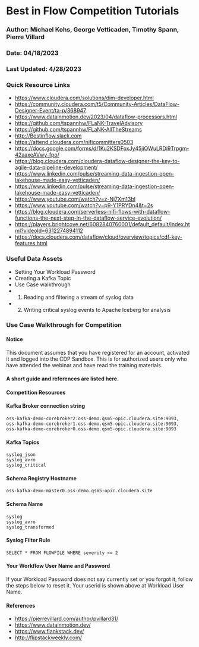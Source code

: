 # Best in Flow Competition Tutorials
### Author: Michael Kohs,  George Vetticaden, Timothy Spann, Pierre Villard
### Date: 04/18/2023
### Last Updated: 4/28/2023

### Quick Resource Links

* https://www.cloudera.com/solutions/dim-developer.html 
* https://community.cloudera.com/t5/Community-Articles/DataFlow-Designer-Event/ta-p/368947
* https://www.datainmotion.dev/2023/04/dataflow-processors.html
* https://github.com/tspannhw/FLaNK-TravelAdvisory
* https://github.com/tspannhw/FLaNK-AllTheStreams 
* http://Bestinflow.slack.com 
* https://attend.cloudera.com/nificommitters0503
* https://docs.google.com/forms/d/1Ku2KSDFoxJy45jiOWuLRDi9Trpgm-42aaxeAVwy-fpo/
* https://blog.cloudera.com/cloudera-dataflow-designer-the-key-to-agile-data-pipeline-development/
* https://www.linkedin.com/pulse/streaming-data-ingestion-open-lakehouse-made-easy-vetticaden/
* https://www.linkedin.com/pulse/streaming-data-ingestion-open-lakehouse-made-easy-vetticaden/
* https://www.youtube.com/watch?v=z-Nj7Xm13bI
* https://www.youtube.com/watch?v=p9-Y1PRYDn4&t=2s
* https://blog.cloudera.com/serverless-nifi-flows-with-dataflow-functions-the-next-step-in-the-dataflow-service-evolution/
* https://players.brightcove.net/6082840760001/default_default/index.html?videoId=6312274894112
* https://docs.cloudera.com/dataflow/cloud/overview/topics/cdf-key-features.html


### Useful Data Assets

* Setting Your Workload Password
* Creating a Kafka Topic
* Use Case walkthrough	
* 1. Reading and filtering a stream of syslog data	
* 2. Writing critical syslog events to Apache Iceberg for analysis	


### Use Case Walkthrough for Competition

#### Notice

This document assumes that you have registered for an account, activated it and logged into the CDP Sandbox.   This is for authorized users only who have attended the webinar and have read the training materials.

#### A short guide and references are listed here.

#### Competition Resources

#### Kafka Broker connection string 

````
oss-kafka-demo-corebroker2.oss-demo.qsm5-opic.cloudera.site:9093,
oss-kafka-demo-corebroker1.oss-demo.qsm5-opic.cloudera.site:9093,
oss-kafka-demo-corebroker0.oss-demo.qsm5-opic.cloudera.site:9093
````

#### Kafka Topics

````
syslog_json
syslog_avro
syslog_critical
````

#### Schema Registry Hostname

````
oss-kafka-demo-master0.oss-demo.qsm5-opic.cloudera.site
````

#### Schema Name

````
syslog
syslog_avro
syslog_transformed
````


#### Syslog Filter Rule

````
SELECT * FROM FLOWFILE WHERE severity <= 2
````

####  Your Workflow User Name and Password



If your Workload Password does not say currently set or you forgot it, follow the steps below to reset it.   Your userid is shown above at Workload User Name.






#### References

* https://pierrevillard.com/author/pvillard31/
* https://www.datainmotion.dev/
* https://www.flankstack.dev/
* http://flipstackweekly.com/

